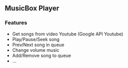 ## MusicBox Player

### Features

- Get songs from video Youtube (Google API Youtube)
- Play/Pause/Seek song
- Prev/Next song in queue
- Change volume music
- Add/Remove song to queue
- ...

